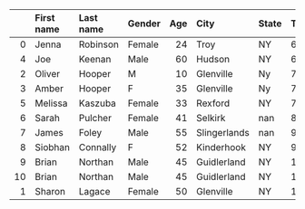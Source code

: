 |    | First name   | Last name   | Gender   |   Age | City         | State   | Time   |
|---:|:-------------|:------------|:---------|------:|:-------------|:--------|:-------|
|  0 | Jenna        | Robinson    | Female   |    24 | Troy         | NY      | 6:37   |
|  4 | Joe          | Keenan      | Male     |    60 | Hudson       | NY      | 6:54   |
|  2 | Oliver       | Hooper      | M        |    10 | Glenville    | Ny      | 7:25   |
|  3 | Amber        | Hooper      | F        |    35 | Glenville    | Ny      | 7:53   |
|  5 | Melissa      | Kaszuba     | Female   |    33 | Rexford      | NY      | 7:53   |
|  6 | Sarah        | Pulcher     | Female   |    41 | Selkirk      | nan     | 8:17   |
|  7 | James        | Foley       | Male     |    55 | Slingerlands | nan     | 9:19   |
|  8 | Siobhan      | Connally    | F        |    52 | Kinderhook   | NY      | 9:24   |
|  9 | Brian        | Northan     | Male     |    45 | Guidlerland  | NY      | 10:44  |
| 10 | Brian        | Northan     | Male     |    45 | Guidlerland  | NY      | 11:34  |
|  1 | Sharon       | Lagace      | Female   |    50 | Glenville    | NY      | 12     |
